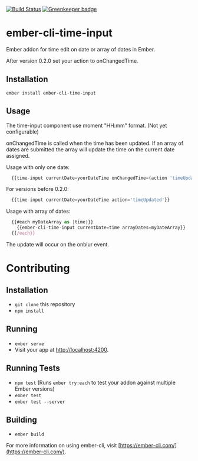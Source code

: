 [![Build Status](https://travis-ci.org/davidbilling/ember-cli-time-input.svg?branch=master)](https://travis-ci.org/davidbilling/ember-cli-time-input) [![Greenkeeper badge](https://badges.greenkeeper.io/davidbilling/ember-cli-time-input.svg)](https://greenkeeper.io/)

# ember-cli-time-input

Ember addon for time edit on date or array of dates in Ember.

After version 0.2.0 set your action to onChangedTime.
## Installation

```ember install ember-cli-time-input```

## Usage

The time-input component use moment "HH:mm" format. (Not yet configurable)

onChangedTime is called when the time has been updated. If an array of dates are submitted
the array will update the time on the current date assigned.

Usage with only one date:

```javascript
  {{time-input currentDate=yourDateTime onChangedTime=(action 'timeUpdated')}}
```
For versions before 0.2.0:
```javascript  
  {{time-input currentDate=yourDateTime action='timeUpdated'}}
```

Usage with array of dates:
```javascript
  {{#each myDateArray as |time|}}
    {{ember-cli-time-input currentDate=time arrayDates=myDateArray}}
  {{/each}}
```

The update will occur on the onblur event.

# Contributing

## Installation

* `git clone` this repository
* `npm install`

## Running

* `ember serve`
* Visit your app at [http://localhost:4200](http://localhost:4200).

## Running Tests

* `npm test` (Runs `ember try:each` to test your addon against multiple Ember versions)
* `ember test`
* `ember test --server`

## Building

* `ember build`

For more information on using ember-cli, visit [https://ember-cli.com/](https://ember-cli.com/).
